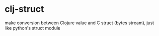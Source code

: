 clj-struct
==========

make conversion between Clojure value and C struct (bytes stream), just like python's struct module 
